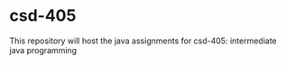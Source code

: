 # csd-405
This repository will host the java assignments for csd-405: intermediate java programming
